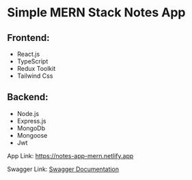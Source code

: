 # Simple MERN Stack Notes App

## **Frontend:** 
- React.js 
- TypeScript 
- Redux Toolkit 
- Tailwind Css

## **Backend:** 
- Node.js 
- Express.js
- MongoDb 
- Mongoose 
- Jwt

App Link: https://notes-app-mern.netlify.app

Swagger Link: [Swagger Documentation](https://notes-mern-app-backend.herokuapp.com/api/swagger)

